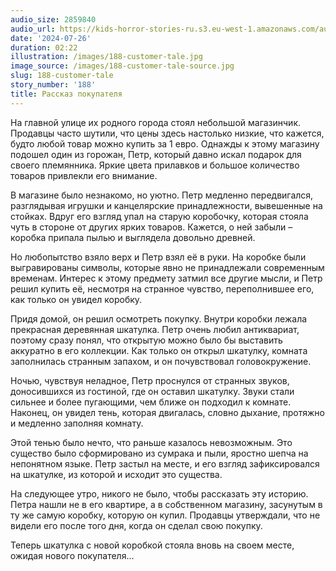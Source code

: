 ```yaml
---
audio_size: 2859840
audio_url: https://kids-horror-stories-ru.s3.eu-west-1.amazonaws.com/audio/188-customer-tale.mp3
date: '2024-07-26'
duration: 02:22
illustration: /images/188-customer-tale.jpg
image_source: /images/188-customer-tale-source.jpg
slug: 188-customer-tale
story_number: '188'
title: Рассказ покупателя
---
```


На главной улице их родного города стоял небольшой магазинчик. Продавцы часто шутили, что цены здесь настолько низкие, что кажется, будто любой товар можно купить за 1 евро. Однажды к этому магазину подошел один из горожан, Петр, который давно искал подарок для своего племянника. Яркие цвета прилавков и большое количество товаров привлекли его внимание.

В магазине было незнакомо, но уютно. Петр медленно передвигался, разглядывая игрушки и канцелярские принадлежности, вывешенные на стойках. Вдруг его взгляд упал на старую коробочку, которая стояла чуть в стороне от других ярких товаров. Кажется, о ней забыли – коробка припала пылью и выглядела довольно древней.

Но любопытство взяло верх и Петр взял её в руки. На коробке были выгравированы символы, которые явно не принадлежали современным временам. Интерес к этому предмету затмил все другие мысли, и Петр решил купить её, несмотря на странное чувство, переполнившее его, как только он увидел коробку.

Придя домой, он решил осмотреть покупку. Внутри коробки лежала прекрасная деревянная шкатулка. Петр очень любил антиквариат, поэтому сразу понял, что открытую можно было бы выставить аккуратно в его коллекции. Как только он открыл шкатулку, комната заполнилась странным запахом, и он почувствовал головокружение.

Ночью, чувствуя неладное, Петр проснулся от странных звуков, доносившихся из гостиной, где он оставил шкатулку. Звуки стали сильнее и более пугающими, чем ближе он подходил к комнате. Наконец, он увидел тень, которая двигалась, словно дыхание, протяжно и медленно заполняя комнату.

Этой тенью было нечто, что раньше казалось невозможным. Это существо было сформировано из сумрака и пыли, яростно шепча на непонятном языке. Петр застыл на месте, и его взгляд зафиксировался на шкатулке, из которой и исходит это существа.

На следующее утро, никого не было, чтобы рассказать эту историю. Петра нашли не в его квартире, а в собственном магазину, засунутым в ту же самую коробку, которую он купил. Продавцы утверждали, что не видели его после того дня, когда он сделал свою покупку.

Теперь шкатулка с новой коробкой стояла вновь на своем месте, ожидая нового покупателя…